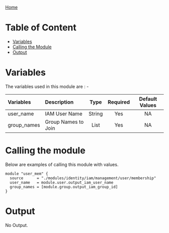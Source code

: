 [Home](../../../../../../README.md)

# Table of Content

- [Variables](#variables)
- [Calling the Module](#calling-the-module)
- [Output](#output)

# Variables

The variables used in this module are : -

| Variables | Description | Type | Required | Default Values |
|:----------|:------------|:----:|:--------:|:--------------:|
| user_name | IAM User Name | String | Yes | NA |
| group_names | Group Names to Join | List | Yes | NA |

# Calling the module

Below are examples of calling this module with values.

```
module "user_mem" {
  source      = "./modules/identity/iam/management/user/membership"
  user_name   = module.user.output_iam_user_name
  group_names = [module.group.output_iam_group_id]
}
```

# Output

No Output.